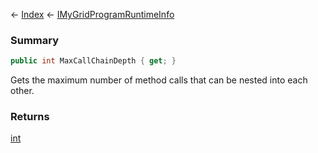 ← [Index](Api-Index) ← [IMyGridProgramRuntimeInfo](Sandbox.ModAPI.Ingame.IMyGridProgramRuntimeInfo)

### Summary

```csharp
public int MaxCallChainDepth { get; }
```

Gets the maximum number of method calls that can be nested into each other.

### Returns

[int](System.Int32)

